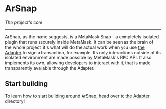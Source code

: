 # ArSnap

*The project's core*

---

ArSnap, as the name suggests, is a MetaMask Snap - a completely isolated plugin that runs securely
inside MetaMask. It can be seen as the brain of the whole project: it's what will do the actual
work when you use [the Adapter](/packages/adapter) to sign a transaction, for example. Its only
interactions outside of its isolated environment are made possible by MetaMask's RPC API. It also
implements its own, allowing developers to interact with it, that is made transparently available
through the Adapter.

## Start building

To learn how to start building around ArSnap, head over to [the Adapter](/packages/adapter)
directory!
